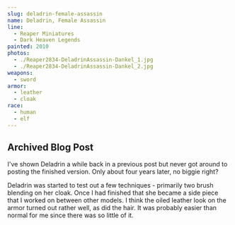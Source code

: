 ```yaml
---
slug: deladrin-female-assassin
name: Deladrin, Female Assassin
line:
  - Reaper Miniatures
  - Dark Heaven Legends
painted: 2010
photos:
  - ./Reaper2834-DeladrinAssassin-Dankel_1.jpg
  - ./Reaper2834-DeladrinAssassin-Dankel_2.jpg
weapons:
  - sword
armor:
  - leather
  - cloak
race:
  - human
  - elf
---
```


## Archived Blog Post

I've shown Deladrin a while back in a previous post but never got around to posting the finished version. Only about four years later, no biggie right?

Deladrin was started to test out a few techniques - primarily two brush blending on her cloak. Once I had finished that she became a side piece that I worked on between other models. I think the oiled leather look on the armor turned out rather well, as did the hair. It was probably easier than normal for me since there was so little of it.
